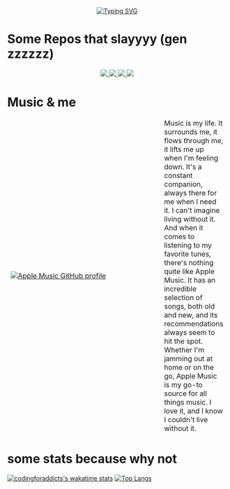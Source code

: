 <div align="center" >
<a href="https://git.io/typing-svg"><img src="https://readme-typing-svg.demolab.com?font=IBM+Plex+Mono&duration=2000&pause=100&color=8806FF&center=true&vCenter=true&multiline=true&repeat=true&width=500&height=150&lines=Hello;I'm+Antoine%2C+A+highschool+student;I'm+a+young+developper+(+front-end+,+swiftui)" alt="Typing SVG" /></a>
</div>

  # Some Repos that slayyyy (gen zzzzzz)
<div align="center">
  <a href="https://github.com/CodingForAddicts/blog-nextjs-sanity">
  <img src="https://github-readme-stats.vercel.app/api/pin/?username=CodingForAddicts&repo=blog-nextjs-sanity" />
</a>
<a href="https://github.com/CodingForAddicts/AntoineXreloaded">
  <img src="https://github-readme-stats.vercel.app/api/pin/?username=CodingForAddicts&repo=AntoineXreloaded" />
</a>
  <a href="https://github.com/CodingForAddicts/winter">
  <img src="https://github-readme-stats.vercel.app/api/pin/?username=CodingForAddicts&repo=winter" />
</a>
  <a href="https://github.com/CodingForAddicts/StyloSocial-v2">
  <img src="https://github-readme-stats.vercel.app/api/pin/?username=CodingForAddicts&repo=StyloSocial-v2" />
</a>
  <div align="left">
    
  # Music & me
    
  <table >
<thead >
  <tr style="border-collapse: collapse; border: none;">
 <td WIDTH=400px > 
      
 [![Apple Music GitHub profile](https://apple-music-github-profile.rayriffy.com/theme/dark.svg?uid=000187.b35aecab20f6465ca1bba50dd0e21c73.2211)](https://github.com/rayriffy/apple-music-github-profile) 
    
</td>
    <td >
Music is my life. It surrounds me, it flows through me, it lifts me up when I'm feeling down. It's a constant companion, always there for me when I need it. I can't imagine living without it. And when it comes to listening to my favorite tunes, there's nothing quite like Apple Music. It has an incredible selection of songs, both old and new, and its recommendations always seem to hit the spot. Whether I'm jamming out at home or on the go, Apple Music is my go-to source for all things music. I love it, and I know I couldn't live without it. </td>
  </tr>
</thead>
</table> 
 
 
# some stats because why not





<div align="left">

 [![codingforaddicts's wakatime stats](https://github-readme-stats.vercel.app/api/wakatime?username=codingforaddicts)]([https://github.com/anuraghazra/github-readme-stats](https://github.com/codingforaddicts)) 
 [![Top Langs](https://github-readme-stats.vercel.app/api/top-langs/?username=codingforaddicts&layout=compact)](https://github.com/codingforaddicts) 
 
  </div>
  



<!---
CodingForAddicts/CodingForAddicts is a ✨ special ✨ repository
--->
